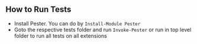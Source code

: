 ## How to Run Tests

* Install Pester. You can do by `Install-Module Pester`
* Goto the respective tests folder and run `Invoke-Pester` or run in top level folder to run all tests on all extensions
